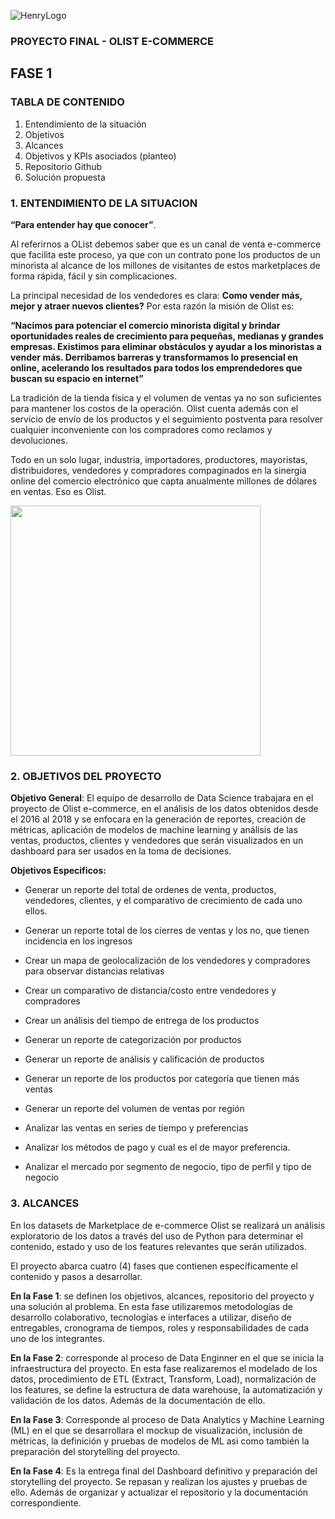 ![HenryLogo](https://d31uz8lwfmyn8g.cloudfront.net/Assets/logo-henry-white-lg.png)

### PROYECTO FINAL - OLIST E-COMMERCE

## FASE 1

### TABLA DE CONTENIDO

1.	Entendimiento de la situación
2.	Objetivos
3.	Alcances
4.	Objetivos y KPIs asociados (planteo)
5.	Repositorio Github
6.	Solución propuesta


### 1. ENTENDIMIENTO DE LA SITUACION

**“Para entender hay que conocer”**.  

Al referirnos a OList debemos saber que es un canal de venta e-commerce que facilita este proceso, ya que con un contrato pone los productos de un minorista al alcance de los millones de visitantes de estos marketplaces de forma rápida, fácil y sin complicaciones. 

La principal necesidad de los vendedores es clara: **Como vender más, mejor y atraer nuevos clientes?** Por esta razón la misión de Olist es:

**“Nacimos para potenciar el comercio minorista digital y brindar oportunidades reales de crecimiento para pequeñas, medianas y grandes empresas. Existimos para eliminar obstáculos y ayudar a los minoristas a vender más. Derribamos barreras y transformamos lo presencial en online, acelerando los resultados para todos los emprendedores que buscan su espacio en internet”**

La tradición de la tienda física y el volumen de ventas ya no son suficientes para mantener los costos de la operación. Olist cuenta además con el servicio de envío de los productos y el seguimiento postventa para resolver cualquier inconveniente con los compradores como reclamos y devoluciones.

Todo en un solo lugar, industria, importadores, productores, mayoristas, distribuidores, vendedores y compradores compaginados en la sinergia online del comercio electrónico que capta anualmente millones de dólares en ventas. Eso es Olist.

<img src="PF-DTS05-E-COMMERCE-OLIST/src/Olist1.jpg"  height="400">

### 2. OBJETIVOS DEL PROYECTO

**Objetivo General**: El equipo de desarrollo de Data Science trabajara en el proyecto de Olist e-commerce, en el análisis de los datos obtenidos desde el 2016 al 2018 y se enfocara en la generación de reportes, creación de métricas, aplicación de modelos de machine learning y análisis de las ventas, productos, clientes y vendedores que serán visualizados en un dashboard para ser usados en la toma de decisiones.

**Objetivos Especificos:**

-	Generar un reporte del total de ordenes de venta, productos, vendedores, clientes, y el comparativo de crecimiento de cada uno ellos.

-	Generar un reporte total de los cierres de ventas y los no, que tienen incidencia en los ingresos 

-	Crear un mapa de geolocalización de los vendedores y compradores para observar distancias relativas

-	Crear un comparativo de distancia/costo entre vendedores y compradores

-	Crear un análisis del tiempo de entrega de los productos

-	Generar un reporte de categorización por productos

-	Generar un reporte de análisis y calificación de productos

-	Generar un reporte de los productos por categoría que tienen más ventas

-	Generar un reporte del volumen de ventas por región

-	Analizar las ventas en series de tiempo y preferencias

-	Analizar los métodos de pago y cual es el de mayor preferencia.

-	Analizar el mercado por segmento de negocio, tipo de perfil y tipo de negocio


### 3. ALCANCES

En los datasets de Marketplace de e-commerce Olist se realizará un análisis exploratorio de los datos a través del uso de Python para determinar el contenido, estado y uso de los features relevantes que serán utilizados.  

El proyecto abarca cuatro (4) fases que contienen específicamente el contenido y pasos a desarrollar.

**En la Fase 1**: se definen los objetivos, alcances, repositorio del proyecto y una solución al problema. En esta fase utilizaremos metodologías de desarrollo colaborativo, tecnologías e interfaces a utilizar, diseño de entregables, cronograma de tiempos, roles y responsabilidades de cada uno de los integrantes. 

**En la Fase 2**: corresponde al proceso de Data Enginner en el que se inicia la infraestructura del proyecto. En esta fase realizaremos el modelado de los datos, procedimiento de ETL (Extract, Transform, Load), normalización de los features, se define la estructura de data warehouse, la automatización y validación de los datos. Además de la documentación de ello.

**En la Fase 3**: Corresponde al proceso de Data Analytics y Machine Learning (ML) en el que se desarrollara el mockup de visualización, inclusión de métricas, la definición y pruebas de modelos de ML asi como también la preparación del storytelling del proyecto.

**En la Fase 4**: Es la entrega final del Dashboard definitivo y preparación del storytelling del proyecto. Se repasan y realizan los ajustes y pruebas de ello. Además de organizar y actualizar el repositorio y la documentación correspondiente.

